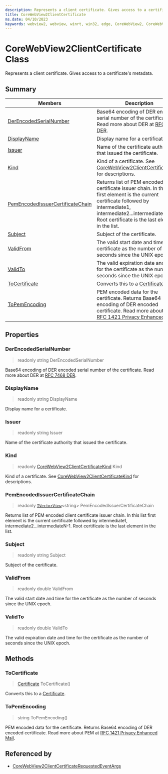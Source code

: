 ```yaml
---
description: Represents a client certificate. Gives access to a certificate's metadata.
title: CoreWebView2ClientCertificate
ms.date: 04/10/2023
keywords: webview2, webview, winrt, win32, edge, CoreWebView2, CoreWebView2Controller, browser control, edge html, CoreWebView2ClientCertificate
---
```


# CoreWebView2ClientCertificate Class



Represents a client certificate. Gives access to a certificate's metadata.

## Summary

Members|Description
--|--
[DerEncodedSerialNumber](#derencodedserialnumber) | Base64 encoding of DER encoded serial number of the certificate. Read more about DER at [RFC 7468 DER](https://tools.ietf.org/html/rfc7468#appendix-B).
[DisplayName](#displayname) | Display name for a certificate.
[Issuer](#issuer) | Name of the certificate authority that issued the certificate.
[Kind](#kind) | Kind of a certificate. See [CoreWebView2ClientCertificateKind](corewebview2clientcertificatekind.md) for descriptions.
[PemEncodedIssuerCertificateChain](#pemencodedissuercertificatechain) | Returns list of PEM encoded client certificate issuer chain. In this list first element is the current certificate followed by intermediate1, intermediate2...intermediateN-1. Root certificate is the last element in the list.
[Subject](#subject) | Subject of the certificate.
[ValidFrom](#validfrom) | The valid start date and time for the certificate as the number of seconds since the UNIX epoch.
[ValidTo](#validto) | The valid expiration date and time for the certificate as the number of seconds since the UNIX epoch.
[ToCertificate](#tocertificate) | Converts this to a [Certificate](/uwp/api/Windows.Security.Cryptography.Certificates.Certificate).
[ToPemEncoding](#topemencoding) | PEM encoded data for the certificate. Returns Base64 encoding of DER encoded certificate. Read more about PEM at [RFC 1421 Privacy Enhanced Mail](https://tools.ietf.org/html/rfc1421).

## Properties

### DerEncodedSerialNumber

> readonly  string DerEncodedSerialNumber

Base64 encoding of DER encoded serial number of the certificate. Read more about DER at [RFC 7468 DER](https://tools.ietf.org/html/rfc7468#appendix-B).

### DisplayName

> readonly  string DisplayName

Display name for a certificate.

### Issuer

> readonly  string Issuer

Name of the certificate authority that issued the certificate.

### Kind

> readonly  [CoreWebView2ClientCertificateKind](corewebview2clientcertificatekind.md) Kind

Kind of a certificate. See [CoreWebView2ClientCertificateKind](corewebview2clientcertificatekind.md) for descriptions.

### PemEncodedIssuerCertificateChain

> readonly  [`IVectorView`](/uwp/api/Windows.Foundation.Collections.IVectorView-1)&lt;string&gt; PemEncodedIssuerCertificateChain

Returns list of PEM encoded client certificate issuer chain. In this list first element is the current certificate followed by intermediate1, intermediate2...intermediateN-1. Root certificate is the last element in the list.

### Subject

> readonly  string Subject

Subject of the certificate.

### ValidFrom

> readonly  double ValidFrom

The valid start date and time for the certificate as the number of seconds since the UNIX epoch.

### ValidTo

> readonly  double ValidTo

The valid expiration date and time for the certificate as the number of seconds since the UNIX epoch.



## Methods

### ToCertificate

> [Certificate](/uwp/api/Windows.Security.Cryptography.Certificates.Certificate) ToCertificate()

Converts this to a [Certificate](/uwp/api/Windows.Security.Cryptography.Certificates.Certificate).



### ToPemEncoding

> string ToPemEncoding()

PEM encoded data for the certificate. Returns Base64 encoding of DER encoded certificate. Read more about PEM at [RFC 1421 Privacy Enhanced Mail](https://tools.ietf.org/html/rfc1421).






## Referenced by

- [CoreWebView2ClientCertificateRequestedEventArgs](corewebview2clientcertificaterequestedeventargs.md)
